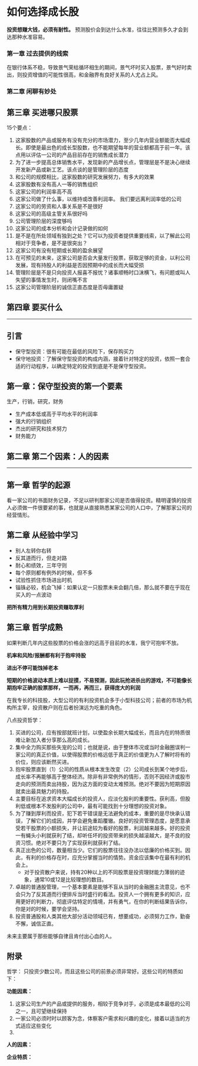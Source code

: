 # 如何选择成长股

**投资想赚大钱，必须有耐性。** 预测股价会到达什么水准，往往比预测多久才会到达那种水准容易。

### 第一章 过去提供的线索

在银行体系不稳，导致景气荣枯循环相生的期间，景气坏时买入股票，景气好时卖出，则投资增值的可能性很高，和金融界有良好关系的人尤占上风。



### 第二章 闲聊有妙处



## 第三章 买进哪只股票

15个要点：

1. 这家股数的产品或服务有没有充分的市场潜力，至少几年内营业额能否大幅成长。即使是最出色的成长型股数，也不能期望每年的营业额都高于前一年。该点用以评估一公司的产品目前存在的销售成长潜力
2. 为了进一步提高总体销售水平，发现新的产品增长点，管理层是不是决心继续开发新产品或新工艺。该点谈的是管理阶层的态度
3. 和公司的规模相比，这家股数的研究发展努力，有多大的效果
4. 这家股数有没有高人一等的销售组织
5. 这家公司的利润率高不高
6. 这家公司做了什么事，以维持或改善利润率。 我们要远离利润率低的公司
7. 这家公司的劳资和人事关系是不是很好
8. 这家公司的高级主管关系很好吗
9. 公司管理阶层的深度够吗
10. 这家公司的成本分析和会计记录做的如何
11. 是不是在所处领域有独到之处？它可以为投资者提供重要线索，以了解此公司相对于竞争者，是不是很突出？
12. 这家公司有没有短期或长期的盈余展望
13. 在可预见的未来，这家公司是否会大量发行股票，获取足够的资金，以利公司发展，现有持股人的利益是否因预期中的成长而大幅受损
14. 管理阶层是不是只向投资人报喜不报忧？诸事顺畅时口沫横飞，有问题或叫人失望的事情发生时，则闭嘴不言
15. 这家公司管理阶层的诚信正直态度是否毋庸置疑



## 第四章 要买什么







---



## 引言

- 保守型投资：很有可能在最低的风险下，保存购买力
- 保守地投资：了解保守型投资的构成内涵，接着针对特定的投资，依照一套合适的行动程序，以确定特定的投资到底是不是保守型投资。

## 第一章：保守型投资的第一个要素

生产，行销，研究，财务

- 生产成本低或高于平均水平的利润率
- 强大的行销组织
- 杰出的研究和技术努力
- 财务能力



## 第二章 第二个因素：人的因素



















---

## 第一章 哲学的起源

看一家公司的书面财务记录，不足以研判那家公司是否值得投资。精明谨慎的投资人必须做一件很要紧的事，也就是从直接熟悉某家公司的人口中，了解那家公司的经营情形。

## 第二章 从经验中学习

- 别人左转你右转
- 反其道而行，但走对路
- 耐心和绩效，三年守则
- 每个原则都有例外的时候，但不多
- 试验性抓住市场进出时机
- 锱铢必较，机会飞掉：如果认定一只股票未来会翻几倍，那么就不要在乎现在买入的一点波动



**把所有精力用到长期投资赚取厚利**

## 第三章 哲学成熟

如果判断几年内这些股票的价格会涨的远高于目前的水准，我宁可抱牢不放。

**机率和风险/报酬都有利于抱牢持股**

**进出不停可能蚀掉老本**

**短期的价格波动本质上难以捉摸，不易预测，因此玩抢进杀出的游戏，不可能像长期抱牢正确的股票那样，一而再，再而三，获得庞大的利润**

在我专长的科技股，大型公司的有利投资机会多于小型科技公司；前者的市场为机构所主宰，投资散户则在后者扮演远为吃重的角色。

八点投资哲学：

1. 买进的公司，应有按部就班计划，以使盈余长期大幅成长，而且内在的特质很难让新加入者分享那么高的成长。
2. 集中全力购买那些失宠的公司；也就是说，由于整体市况或当时金融圈误判一家公司的真正价值，以使得股票的价格远低于真正的价值更为人了解时将有的价位，则应该断然买进。
3. 抱牢股票直到（1）公司的性质从根本发生改变（2）公司成长到某个地步后，成长率不再能够高于整体经济。除非有非常例外的情形，否则不因经济或股市走向的预测而卖出持股，因为这方面的变动太难预测。绝对不要因为短期原因就卖出最具魅力的持股。
4. 主要目标在追求资本大幅成长的投资人，应淡化股利的重要性。获利高，但股利低或根本不发股利的公司中，最有可能找到十分理想的投资对象。
5. 为了赚到厚利而投资，犯下若干错误是无法避免的成本，重要的是尽快承认错误，了解它们的成因，并学会避免重蹈覆辙。良好的投资管理态度，是愿意承受若干股票的小额损失，并让前途较为看好的股票，利润越来越多。好的投资一有蝇头小利就获利了结，却听任坏的投资带来的损失越滚越大，是不良的投资习惯。绝对不要只为了实现获利就获利了结。
6. 真正出色的公司，数量相当少。它们的股票往往没办法以低廉的价格买到。因此，有利的价格存在时，应充分掌握当时的情势。资金应该集中在最有利的机会上。
   - 对于投资散户来说，持有20种以上的不同股票是投资理财能力薄弱的迹象，通常10或12是比较理想的数目。
7. 卓越的普通股管理，一个基本要素是能够不盲从当时的金融圈主流意见，也不会只为了反其道而行便排斥当时盛行的看法。投资人一个拥有更多的知识，应用更好的判断力，彻底评估特定的情境，并有勇气，在你的判断结果告诉你，你是对的时候，要学会坚持。
8. 投资普通股和人类其他大部分活动领域已有，想要成功，必须努力工作，勤奋不懈，诚信正直。

未来主要属于那些能够自律且肯付出心血的人。

## 附录

哲学： 只投资少数公司，而且这些公司的前景必须非常好。这些公司的特质如下：

**功能因素：**

1. 这家公司生产的产品或提供的服务，相较于竞争对手，必须是成本最低的公司之一，且可望继续保持
2. 一家公司必须时时以顾客为念，体察客户需求和兴趣的变化，接着以适当的方式适应这些变化
3. 



**人的因素：**



**企业特质：**

